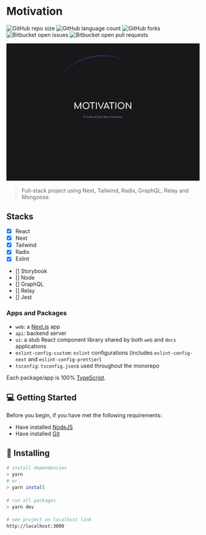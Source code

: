 # Motivation

![GitHub repo size](https://img.shields.io/github/repo-size/joaotuliojt/motivation-fullstack?style=for-the-badge)
![GitHub language count](https://img.shields.io/github/languages/count/joaotuliojt/motivation-fullstack?style=for-the-badge)
![GitHub forks](https://img.shields.io/github/forks/joaotuliojt/motivation-fullstack?style=for-the-badge)
![Bitbucket open issues](https://img.shields.io/bitbucket/issues/joaotuliojt/motivation-fullstack?style=for-the-badge)
![Bitbucket open pull requests](https://img.shields.io/bitbucket/pr-raw/joaotuliojt/motivation-fullstack?style=for-the-badge)

<img src="/screenshots/thumbnail.png" alt="Motivation, to make your days more easier">

> Full-stack project using Next, Tailwind, Radix, GraphQL, Relay and Mongoose.

## Stacks

- [x] React
- [x] Next
- [x] Tailwind
- [x] Radix
- [x] Eslint
- [] Storybook
- [] Node
- [] GraphQL
- [] Relay
- [] Jest

### Apps and Packages

- `web`: a [Next.js](https://nextjs.org) app
- `api`: backend server
- `ui`: a stub React component library shared by both `web` and `docs` applications
- `eslint-config-custom`: `eslint` configurations (includes `eslint-config-next` and `eslint-config-prettier`)
- `tsconfig`: `tsconfig.json`s used throughout the monorepo

Each package/app is 100% [TypeScript](https://www.typescriptlang.org/).

## 💻 Getting Started

Before you begin, if you have met the following requirements:

- Have installed [NodeJS](https://nodejs.org/en/)
- Have installed [Git](https://git-scm.com/)

## 🚀 Installing

```sh
# install dependencies
> yarn
# or
> yarn install

# run all packages
> yarn dev

# see project on localhost link
http://localhost:3000

```
